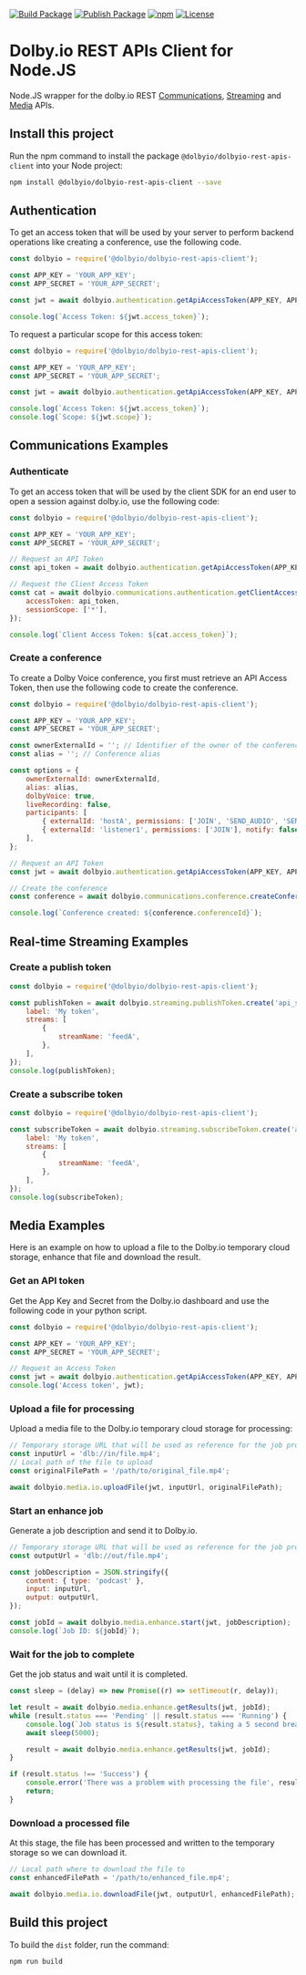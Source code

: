 [![Build Package](https://github.com/DolbyIO/dolbyio-rest-apis-client-node/actions/workflows/build-package.yml/badge.svg)](https://github.com/DolbyIO/dolbyio-rest-apis-client-node/actions/workflows/build-package.yml)
[![Publish Package](https://github.com/DolbyIO/dolbyio-rest-apis-client-node/actions/workflows/publish-package.yml/badge.svg)](https://github.com/DolbyIO/dolbyio-rest-apis-client-node/actions/workflows/publish-package.yml)
[![npm](https://img.shields.io/npm/v/@dolbyio/dolbyio-rest-apis-client)](https://www.npmjs.com/package/@dolbyio/dolbyio-rest-apis-client)
[![License](https://img.shields.io/github/license/DolbyIO/dolbyio-rest-apis-client-node)](LICENSE)

# Dolby.io REST APIs Client for Node.JS

Node.JS wrapper for the dolby.io REST [Communications](https://docs.dolby.io/communications-apis/reference/authentication-api), [Streaming](https://docs.dolby.io/streaming-apis/reference) and [Media](https://docs.dolby.io/media-processing/reference/media-enhance-overview) APIs.

## Install this project

Run the npm command to install the package `@dolbyio/dolbyio-rest-apis-client` into your Node project:

```bash
npm install @dolbyio/dolbyio-rest-apis-client --save
```

## Authentication

To get an access token that will be used by your server to perform backend operations like creating a conference, use the following code.

```javascript
const dolbyio = require('@dolbyio/dolbyio-rest-apis-client');

const APP_KEY = 'YOUR_APP_KEY';
const APP_SECRET = 'YOUR_APP_SECRET';

const jwt = await dolbyio.authentication.getApiAccessToken(APP_KEY, APP_SECRET);

console.log(`Access Token: ${jwt.access_token}`);
```

To request a particular scope for this access token:

```javascript
const dolbyio = require('@dolbyio/dolbyio-rest-apis-client');

const APP_KEY = 'YOUR_APP_KEY';
const APP_SECRET = 'YOUR_APP_SECRET';

const jwt = await dolbyio.authentication.getApiAccessToken(APP_KEY, APP_SECRET, 3600, ['comms:client_access_token:create']);

console.log(`Access Token: ${jwt.access_token}`);
console.log(`Scope: ${jwt.scope}`);
```

## Communications Examples

### Authenticate

To get an access token that will be used by the client SDK for an end user to open a session against dolby.io, use the following code:

```javascript
const dolbyio = require('@dolbyio/dolbyio-rest-apis-client');

const APP_KEY = 'YOUR_APP_KEY';
const APP_SECRET = 'YOUR_APP_SECRET';

// Request an API Token
const api_token = await dolbyio.authentication.getApiAccessToken(APP_KEY, APP_SECRET, 3600, ['comms:client_access_token:create']);

// Request the Client Access Token
const cat = await dolbyio.communications.authentication.getClientAccessTokenV2({
    accessToken: api_token,
    sessionScope: ['*'],
});

console.log(`Client Access Token: ${cat.access_token}`);
```

### Create a conference

To create a Dolby Voice conference, you first must retrieve an API Access Token, then use the following code to create the conference.

```javascript
const dolbyio = require('@dolbyio/dolbyio-rest-apis-client');

const APP_KEY = 'YOUR_APP_KEY';
const APP_SECRET = 'YOUR_APP_SECRET';

const ownerExternalId = ''; // Identifier of the owner of the conference
const alias = ''; // Conference alias

const options = {
    ownerExternalId: ownerExternalId,
    alias: alias,
    dolbyVoice: true,
    liveRecording: false,
    participants: [
        { externalId: 'hostA', permissions: ['JOIN', 'SEND_AUDIO', 'SEND_VIDEO'], notify: true },
        { externalId: 'listener1', permissions: ['JOIN'], notify: false },
    ],
};

// Request an API Token
const jwt = await dolbyio.authentication.getApiAccessToken(APP_KEY, APP_SECRET, 3600, ['comms:conf:create']);

// Create the conference
const conference = await dolbyio.communications.conference.createConference(jwt, options);

console.log(`Conference created: ${conference.conferenceId}`);
```

## Real-time Streaming Examples

### Create a publish token

```javascript
const dolbyio = require('@dolbyio/dolbyio-rest-apis-client');

const publishToken = await dolbyio.streaming.publishToken.create('api_secret', {
    label: 'My token',
    streams: [
        {
            streamName: 'feedA',
        },
    ],
});
console.log(publishToken);
```

### Create a subscribe token

```javascript
const dolbyio = require('@dolbyio/dolbyio-rest-apis-client');

const subscribeToken = await dolbyio.streaming.subscribeToken.create('api_secret', {
    label: 'My token',
    streams: [
        {
            streamName: 'feedA',
        },
    ],
});
console.log(subscribeToken);
```

## Media Examples

Here is an example on how to upload a file to the Dolby.io temporary cloud storage, enhance that file and download the result.

### Get an API token

Get the App Key and Secret from the Dolby.io dashboard and use the following code in your python script.

```javascript
const dolbyio = require('@dolbyio/dolbyio-rest-apis-client');

const APP_KEY = 'YOUR_APP_KEY';
const APP_SECRET = 'YOUR_APP_SECRET';

// Request an Access Token
const jwt = await dolbyio.authentication.getApiAccessToken(APP_KEY, APP_SECRET);
console.log('Access token', jwt);
```

### Upload a file for processing

Upload a media file to the Dolby.io temporary cloud storage for processing:

```javascript
// Temporary storage URL that will be used as reference for the job processing
const inputUrl = 'dlb://in/file.mp4';
// Local path of the file to upload
const originalFilePath = '/path/to/original_file.mp4';

await dolbyio.media.io.uploadFile(jwt, inputUrl, originalFilePath);
```

### Start an enhance job

Generate a job description and send it to Dolby.io.

```javascript
// Temporary storage URL that will be used as reference for the job processing
const outputUrl = 'dlb://out/file.mp4';

const jobDescription = JSON.stringify({
    content: { type: 'podcast' },
    input: inputUrl,
    output: outputUrl,
});

const jobId = await dolbyio.media.enhance.start(jwt, jobDescription);
console.log(`Job ID: ${jobId}`);
```

### Wait for the job to complete

Get the job status and wait until it is completed.

```javascript
const sleep = (delay) => new Promise((r) => setTimeout(r, delay));

let result = await dolbyio.media.enhance.getResults(jwt, jobId);
while (result.status === 'Pending' || result.status === 'Running') {
    console.log(`Job status is ${result.status}, taking a 5 second break...`);
    await sleep(5000);

    result = await dolbyio.media.enhance.getResults(jwt, jobId);
}

if (result.status !== 'Success') {
    console.error('There was a problem with processing the file', result);
    return;
}
```

### Download a processed file

At this stage, the file has been processed and written to the temporary storage so we can download it.

```javascript
// Local path where to download the file to
const enhancedFilePath = '/path/to/enhanced_file.mp4';

await dolbyio.media.io.downloadFile(jwt, outputUrl, enhancedFilePath);
```

## Build this project

To build the `dist` folder, run the command:

```bash
npm run build
```
